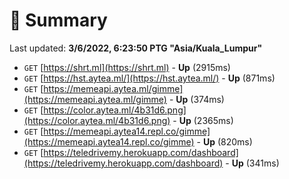 # 📖 Summary
Last updated: **3/6/2022, 6:23:50 PTG "Asia/Kuala_Lumpur"**

- `GET` [https://shrt.ml](https://shrt.ml) - **Up** (2915ms)
- `GET` [https://hst.aytea.ml/](https://hst.aytea.ml/) - **Up** (871ms)
- `GET` [https://memeapi.aytea.ml/gimme](https://memeapi.aytea.ml/gimme) - **Up** (374ms)
- `GET` [https://color.aytea.ml/4b31d6.png](https://color.aytea.ml/4b31d6.png) - **Up** (2365ms)
- `GET` [https://memeapi.aytea14.repl.co/gimme](https://memeapi.aytea14.repl.co/gimme) - **Up** (820ms)
- `GET` [https://teledrivemy.herokuapp.com/dashboard](https://teledrivemy.herokuapp.com/dashboard) - **Up** (341ms)
